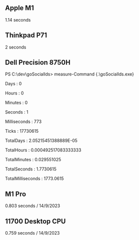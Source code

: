 ## Apple M1
1.14 seconds

## Thinkpad P71
2 seconds

## 

## Dell Precision 8750H

PS C:\dev\goSocialIds> measure-Command {.\goSocialIds.exe}


Days              : 0

Hours             : 0

Minutes           : 0

Seconds           : 1

Milliseconds      : 773

Ticks             : 17730615

TotalDays         : 2.05215451388889E-05

TotalHours        : 0.000492517083333333

TotalMinutes      : 0.029551025

TotalSeconds      : 1.7730615

TotalMilliseconds : 1773.0615

##

## M1 Pro ##
0.803 seconds   / 14/9/2023


## 11700 Desktop CPU ##
0.759 seconds    / 14/9/2023

